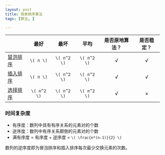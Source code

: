 ```yaml
---
layout: post
title: 简单排序算法
tags: [算法, ]

---
```


| &nbsp; | 最好 | 最坏 | 平均 | 是否原地算法？ | 是否稳定？ |
| :-------- |:------:|:------:|:------:|:------:|:------:|
| [冒泡排序](https://github.com/sofkyle/Algorithm/blob/master/LeetCodePrj/Go/src/sorting/bubble_sort.go) | `\( n \)` | `\( n^2 \)` | `\( n^2 \)` | √ | √ |
| [插入排序](https://github.com/sofkyle/Algorithm/blob/master/LeetCodePrj/Go/src/sorting/inserting_sort.go  ) | `\( n \)` | `\( n^2 \)` | `\( n^2 \)` | √ | √ | 
| [选择排序](https://github.com/sofkyle/Algorithm/blob/master/LeetCodePrj/Go/src/sorting/selection_sort.go) | `\( n^2 \)` | `\( n^2 \)` | `\( n^2 \)` | √ | × |

### 时间复杂度
+ 有序度：数列中具有有序关系的元素对的个数  
+ 逆序度：数列中有序关系颠倒的元素对的个数  
+ 满有序度 = 有序度 + 逆序度 = `\( \frac{n*(n-1)}{2} \)`  

数列的逆序度即为冒泡排序和插入排序每次最少交换元素的次数。